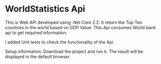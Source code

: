 # WorldStatistics Api
This is Web API developed using .Net Core 2.2. 
It return the Top Ten countries in the world based on GDP Value. 
This Api consumes World bank api to get required information.

I added Unit tests to check the functionality of the Api. 

Setup information:
Download the project and run it. The result will be displayed in the default browser.
